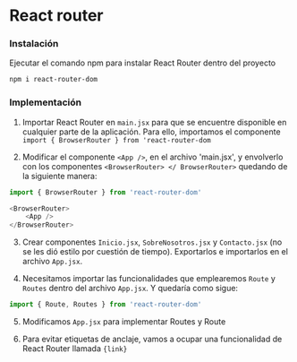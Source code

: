# React router
### Instalación
Ejecutar el comando npm para instalar React Router dentro del proyecto
```sh
npm i react-router-dom
```

### Implementación
1. Importar React Router en `main.jsx` para que se encuentre disponible en cualquier parte de la aplicación.
Para ello, importamos el componente 
`import { BrowserRouter } from 'react-router-dom`

2. Modificar el componente `<App />`, en el archivo 'main.jsx', y envolverlo con los componentes `<BrowserRouter> </ BrowserRouter>` quedando de la siguiente manera:
```javascript
import { BrowserRouter } from 'react-router-dom'

<BrowserRouter>
    <App />
</BrowserRouter>
```

3. Crear componentes `Inicio.jsx`, `SobreNosotros.jsx` y `Contacto.jsx` (no se les dió estilo por cuestión de tiempo). Exportarlos e importarlos en el archivo `App.jsx`.

4. Necesitamos importar las funcionalidades que emplearemos `Route` y `Routes` dentro del archivo `App.jsx`. Y quedaría como sigue:
```javascript
import { Route, Routes } from 'react-router-dom'
```
5. Modificamos `App.jsx` para implementar Routes y Route

6. Para evitar etiquetas de anclaje, vamos a ocupar una funcionalidad de React Router llamada `{link}`


